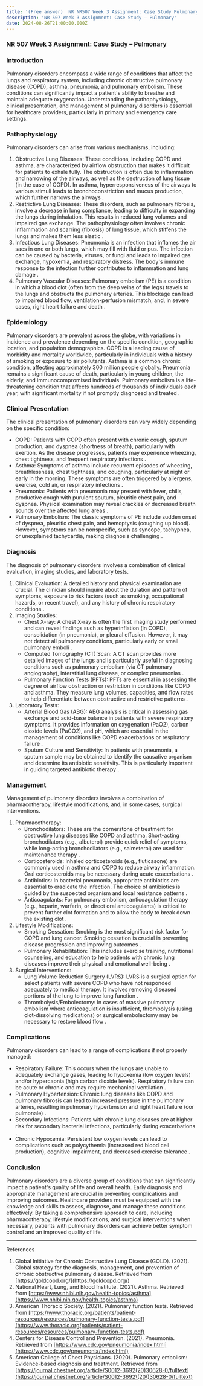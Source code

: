 ```yaml
---
title: '(Free answer)  NR NR507 Week 3 Assignment: Case Study Pulmonary'
description: 'NR 507 Week 3 Assignment: Case Study – Pulmonary'
date: 2024-08-26T21:00:00.000Z
---
```


### NR 507 Week 3 Assignment: Case Study – Pulmonary

### Introduction

Pulmonary disorders encompass a wide range of conditions that affect the lungs and respiratory system, including chronic obstructive pulmonary disease (COPD), asthma, pneumonia, and pulmonary embolism. These conditions can significantly impact a patient's ability to breathe and maintain adequate oxygenation. Understanding the pathophysiology, clinical presentation, and management of pulmonary disorders is essential for healthcare providers, particularly in primary and emergency care settings.

### Pathophysiology

Pulmonary disorders can arise from various mechanisms, including:

1. Obstructive Lung Diseases: These conditions, including COPD and asthma, are characterized by airflow obstruction that makes it difficult for patients to exhale fully. The obstruction is often due to inflammation and narrowing of the airways, as well as the destruction of lung tissue (in the case of COPD). In asthma, hyperresponsiveness of the airways to various stimuli leads to bronchoconstriction and mucus production, which further narrows the airways .
2. Restrictive Lung Diseases: These disorders, such as pulmonary fibrosis, involve a decrease in lung compliance, leading to difficulty in expanding the lungs during inhalation. This results in reduced lung volumes and impaired gas exchange. The pathophysiology often involves chronic inflammation and scarring (fibrosis) of lung tissue, which stiffens the lungs and makes them less elastic .
3. Infectious Lung Diseases: Pneumonia is an infection that inflames the air sacs in one or both lungs, which may fill with fluid or pus. The infection can be caused by bacteria, viruses, or fungi and leads to impaired gas exchange, hypoxemia, and respiratory distress. The body's immune response to the infection further contributes to inflammation and lung damage .
4. Pulmonary Vascular Diseases: Pulmonary embolism (PE) is a condition in which a blood clot (often from the deep veins of the legs) travels to the lungs and obstructs the pulmonary arteries. This blockage can lead to impaired blood flow, ventilation-perfusion mismatch, and, in severe cases, right heart failure and death .

### Epidemiology

Pulmonary disorders are prevalent across the globe, with variations in incidence and prevalence depending on the specific condition, geographic location, and population demographics. COPD is a leading cause of morbidity and mortality worldwide, particularly in individuals with a history of smoking or exposure to air pollutants. Asthma is a common chronic condition, affecting approximately 300 million people globally. Pneumonia remains a significant cause of death, particularly in young children, the elderly, and immunocompromised individuals. Pulmonary embolism is a life-threatening condition that affects hundreds of thousands of individuals each year, with significant mortality if not promptly diagnosed and treated .

### Clinical Presentation

The clinical presentation of pulmonary disorders can vary widely depending on the specific condition:

* COPD: Patients with COPD often present with chronic cough, sputum production, and dyspnea (shortness of breath), particularly with exertion. As the disease progresses, patients may experience wheezing, chest tightness, and frequent respiratory infections .
* Asthma: Symptoms of asthma include recurrent episodes of wheezing, breathlessness, chest tightness, and coughing, particularly at night or early in the morning. These symptoms are often triggered by allergens, exercise, cold air, or respiratory infections .
* Pneumonia: Patients with pneumonia may present with fever, chills, productive cough with purulent sputum, pleuritic chest pain, and dyspnea. Physical examination may reveal crackles or decreased breath sounds over the affected lung areas .
* Pulmonary Embolism: The classic symptoms of PE include sudden onset of dyspnea, pleuritic chest pain, and hemoptysis (coughing up blood). However, symptoms can be nonspecific, such as syncope, tachypnea, or unexplained tachycardia, making diagnosis challenging .

### Diagnosis

The diagnosis of pulmonary disorders involves a combination of clinical evaluation, imaging studies, and laboratory tests.

1. Clinical Evaluation: A detailed history and physical examination are crucial. The clinician should inquire about the duration and pattern of symptoms, exposure to risk factors (such as smoking, occupational hazards, or recent travel), and any history of chronic respiratory conditions .
2. Imaging Studies:
   * Chest X-ray: A chest X-ray is often the first imaging study performed and can reveal findings such as hyperinflation (in COPD), consolidation (in pneumonia), or pleural effusion. However, it may not detect all pulmonary conditions, particularly early or small pulmonary emboli .
   * Computed Tomography (CT) Scan: A CT scan provides more detailed images of the lungs and is particularly useful in diagnosing conditions such as pulmonary embolism (via CT pulmonary angiography), interstitial lung disease, or complex pneumonias .
   * Pulmonary Function Tests (PFTs): PFTs are essential in assessing the degree of airflow obstruction or restriction in conditions like COPD and asthma. They measure lung volumes, capacities, and flow rates to help differentiate between obstructive and restrictive patterns .
3. Laboratory Tests:
   * Arterial Blood Gas (ABG): ABG analysis is critical in assessing gas exchange and acid-base balance in patients with severe respiratory symptoms. It provides information on oxygenation (PaO2), carbon dioxide levels (PaCO2), and pH, which are essential in the management of conditions like COPD exacerbations or respiratory failure .
   * Sputum Culture and Sensitivity: In patients with pneumonia, a sputum sample may be obtained to identify the causative organism and determine its antibiotic sensitivity. This is particularly important in guiding targeted antibiotic therapy .

### Management

Management of pulmonary disorders involves a combination of pharmacotherapy, lifestyle modifications, and, in some cases, surgical interventions.

1. Pharmacotherapy:
   * Bronchodilators: These are the cornerstone of treatment for obstructive lung diseases like COPD and asthma. Short-acting bronchodilators (e.g., albuterol) provide quick relief of symptoms, while long-acting bronchodilators (e.g., salmeterol) are used for maintenance therapy .
   * Corticosteroids: Inhaled corticosteroids (e.g., fluticasone) are commonly used in asthma and COPD to reduce airway inflammation. Oral corticosteroids may be necessary during acute exacerbations .
   * Antibiotics: In bacterial pneumonia, appropriate antibiotics are essential to eradicate the infection. The choice of antibiotics is guided by the suspected organism and local resistance patterns .
   * Anticoagulants: For pulmonary embolism, anticoagulation therapy (e.g., heparin, warfarin, or direct oral anticoagulants) is critical to prevent further clot formation and to allow the body to break down the existing clot .
2. Lifestyle Modifications:
   * Smoking Cessation: Smoking is the most significant risk factor for COPD and lung cancer. Smoking cessation is crucial in preventing disease progression and improving outcomes .
   * Pulmonary Rehabilitation: This includes exercise training, nutritional counseling, and education to help patients with chronic lung diseases improve their physical and emotional well-being .
3. Surgical Interventions:
   * Lung Volume Reduction Surgery (LVRS): LVRS is a surgical option for select patients with severe COPD who have not responded adequately to medical therapy. It involves removing diseased portions of the lung to improve lung function .
   * Thrombolysis/Embolectomy: In cases of massive pulmonary embolism where anticoagulation is insufficient, thrombolysis (using clot-dissolving medications) or surgical embolectomy may be necessary to restore blood flow .

### Complications

Pulmonary disorders can lead to a range of complications if not properly managed:

* Respiratory Failure: This occurs when the lungs are unable to adequately exchange gases, leading to hypoxemia (low oxygen levels) and/or hypercapnia (high carbon dioxide levels). Respiratory failure can be acute or chronic and may require mechanical ventilation .
* Pulmonary Hypertension: Chronic lung diseases like COPD and pulmonary fibrosis can lead to increased pressure in the pulmonary arteries, resulting in pulmonary hypertension and right heart failure (cor pulmonale) .
* Secondary Infections: Patients with chronic lung diseases are at higher risk for secondary bacterial infections, particularly during exacerbations .
* Chronic Hypoxemia: Persistent low oxygen levels can lead to complications such as polycythemia (increased red blood cell production), cognitive impairment, and decreased exercise tolerance .

### Conclusion

Pulmonary disorders are a diverse group of conditions that can significantly impact a patient's quality of life and overall health. Early diagnosis and appropriate management are crucial in preventing complications and improving outcomes. Healthcare providers must be equipped with the knowledge and skills to assess, diagnose, and manage these conditions effectively. By taking a comprehensive approach to care, including pharmacotherapy, lifestyle modifications, and surgical interventions when necessary, patients with pulmonary disorders can achieve better symptom control and an improved quality of life.

***

References

1. Global Initiative for Chronic Obstructive Lung Disease (GOLD). (2021). Global strategy for the diagnosis, management, and prevention of chronic obstructive pulmonary disease. Retrieved from [https://goldcopd.org/](https://goldcopd.org/)
2. National Heart, Lung, and Blood Institute. (2021). Asthma. Retrieved from [https://www.nhlbi.nih.gov/health-topics/asthma](https://www.nhlbi.nih.gov/health-topics/asthma)
3. American Thoracic Society. (2021). Pulmonary function tests. Retrieved from [https://www.thoracic.org/patients/patient-resources/resources/pulmonary-function-tests.pdf](https://www.thoracic.org/patients/patient-resources/resources/pulmonary-function-tests.pdf)
4. Centers for Disease Control and Prevention. (2021). Pneumonia. Retrieved from [https://www.cdc.gov/pneumonia/index.html](https://www.cdc.gov/pneumonia/index.html)
5. American College of Chest Physicians. (2020). Pulmonary embolism: Evidence-based diagnosis and treatment. Retrieved from [https://journal.chestnet.org/article/S0012-3692(20)30628-0/fulltext](https://journal.chestnet.org/article/S0012-3692\(20\)30628-0/fulltext)
